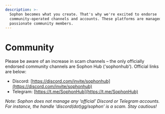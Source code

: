 ```yaml
---
description: >-
  Sophon becomes what you create. That's why we're excited to endorse
  community-operated channels and accounts. These platforms are managed by
  passionate community members.
---
```


# Community

Please be aware of an increase in scam channels – the only officially endorsed community channels are Sophon Hub ('sophonhub'). Official links are below:

* Discord: [https://discord.com/invite/sophonhub](https://discord.com/invite/sophonhub)
* Telegram: [https://t.me/SophonHub](https://t.me/SophonHub)

_Note: Sophon does not manage any ‘official’ Discord or Telegram accounts. For instance, the handle ‘discord(dot)gg/sophon’ is a scam. Stay cautious!_
